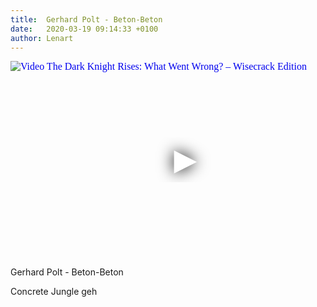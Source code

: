 ```yaml
---
title:  Gerhard Polt - Beton-Beton
date:   2020-03-19 09:14:33 +0100
author: Lenart
---
```

<iframe
  width="560"
  height="315"
  src="https://www.youtube.com/embed/Sv2z1d9DHcs"
  srcdoc="<style>*{padding:0;margin:0;overflow:hidden}html,body{height:100%}img,span{position:absolute;width:100%;top:0;bottom:0;margin:auto}span{height:1.5em;text-align:center;font:48px/1.5 sans-serif;color:white;text-shadow:0 0 0.5em black}</style><a href=https://www.youtube.com/embed/Sv2z1d9DHcs?autoplay=1><img src=https://img.youtube.com/vi/Sv2z1d9DHcs/hqdefault.jpg alt='Video The Dark Knight Rises: What Went Wrong? – Wisecrack Edition'><span>▶</span></a>"
  frameborder="0"
  allow="accelerometer; autoplay; encrypted-media; gyroscope; picture-in-picture"
  allowfullscreen
></iframe>

Gerhard Polt - Beton-Beton    

Concrete Jungle geh